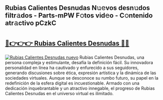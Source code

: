 ## Rubias Calientes Desnudas N𝚞𝚎vos desn𝚞dos filtr𝚊dos - Parts-mPW F𝚘tos vid𝚎o - C𝚘ntenido atr𝚊ctivo pCzkC

# <h2><a href="http://mb5ld8h.tromn.icu/?c=Rubias+Calientes+Desnudas">🔗👉👉👉 Rubias Calientes Desnudas 🔗🔗</a></h2>

[![Rubias Calientes Desnudas nuevo](https://i.imgur.com/pEAQMta.gif)](http://mb5ld8h.tromn.icu/?c=Rubias+Calientes+Desnudas)
Rubias Calientes Desnudas, una persona compleja y estimulante, desafía la definición fácil. Su innovadora personalidad en línea ha cautivado y enfurecido a sus seguidores, generando discusiones sobre ética, expresión artística y la dinámica de las sociedades virtuales. Aunque se desconoce su rumbo futuro, su papel en la redefinición de la esfera digital es incuestionable. Armado con una dedicación inquebrantable y un atractivo innegable, el progreso de Rubias Calientes Desnudas en el universo virtual es ilimitado.
